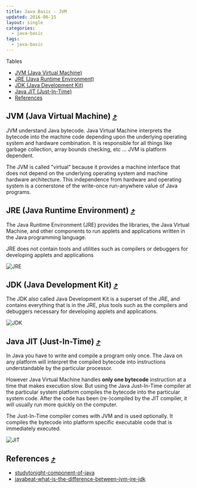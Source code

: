 ```yaml
---
title: Java Basic - JVM
updated: 2016-06-15
layout: single
categories:
  - java-basic
tags:
  - java-basic
---
```


Tables

* [JVM (Java Virtual Machine)](#jvm-java-virtual-machine-10548tables)
* [JRE (Java Runtime Environment)](#jre-java-runtime-environment-10548tables)
* [JDK (Java Development Kit)](#jdk-java-development-kit-10548tables)
* [Java JIT (Just-In-Time)](#java-jit-just-in-time-10548tables)
* [References](#references-10548tables)

## JVM (Java Virtual Machine) [&#10548;](#tables)

JVM understand Java bytecode. Java Virtual Machine interprets the bytecode into the machine code depending upon the underlying operating system and hardware combination. It is responsible for all things like garbage collection, array bounds checking, etc ... JVM is platform dependent.

The JVM is called "virtual" because it provides a machine interface that does not depend on the underlying operating system and machine hardware architecture. This independence from hardware and operating system is a cornerstone of the write-once run-anywhere value of Java programs.

## JRE (Java Runtime Environment) [&#10548;](#tables)

The Java Runtime Environment (JRE) provides the libraries, the Java Virtual Machine, and other components to run applets and applications written in the Java programming language.

JRE does not contain tools and utilities such as compilers or debuggers for developing applets and applications

![JRE](http://www.studytonight.com/java/images/what-is-jre.png)

## JDK (Java Development Kit) [&#10548;](#tables)

The JDK also called Java Development Kit is a superset of the JRE, and contains everything that is in the JRE, plus tools such as the compilers and debuggers necessary for developing applets and applications.

![JDK](http://www.studytonight.com/java/images/what-is-jdk.png)

## Java JIT (Just-In-Time) [&#10548;](#tables)

In Java you have to write and compile a program only once. The Java on any platform will interpret the compiled bytecode into instructions understandable by the particular processor.

However Java Virtual Machine handles **only one bytecode** instruction at a time that makes execution slow. But using the Java Just-In-Time compiler at the particular system platform compiles the bytecode into the particular system code. After the code has been (re-)compiled by the JIT compiler, it will usually run more quickly on the computer.

The Just-In-Time compiler comes with JVM and is used optionally. It compiles the bytecode into platform specific executable code that is immediately executed.

![JIT](http://javabeat.net/wp-content/uploads/2013/02/jvm-jre-jdk.png)

## References [&#10548;](#tables)

* [studytonight-component-of-java](http://www.studytonight.com/java/component-of-java)
* [javabeat-what-is-the-difference-between-jvm-jre-jdk](http://javabeat.net/what-is-the-difference-between-jrejvm-and-jdk/)